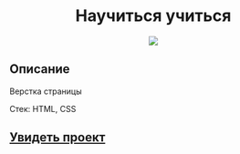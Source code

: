 <h1 align="center">Научиться учиться</h1>
<p align="center">
  <img src="https://img.shields.io/badge/made%20by-opv1-blue.svg">
</p>

## Описание

Верстка страницы

Стек: HTML, CSS

## [Увидеть проект](https://opv1.github.io/learn-spa-yp/)
